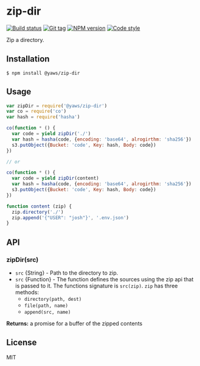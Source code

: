 
# zip-dir

[![Build status][travis-image]][travis-url]
[![Git tag][git-image]][git-url]
[![NPM version][npm-image]][npm-url]
[![Code style][standard-image]][standard-url]

Zip a directory.

## Installation

    $ npm install @yaws/zip-dir

## Usage

```js
var zipDir = require('@yaws/zip-dir')
var co = require('co')
var hash = require('hasha')

co(function * () {
  var code = yield zipDir('./')
  var hash = hasha(code, {encoding: 'base64', alrogirthm: 'sha256'})
  s3.putObject({Bucket: 'code', Key: hash, Body: code})
})

// or

co(function * () {
  var code = yield zipDir(content)
  var hash = hasha(code, {encoding: 'base64', alrogirthm: 'sha256'})
  s3.putObject({Bucket: 'code', Key: hash, Body: code})
})

function content (zip) {
  zip.directory('./')
  zip.append('{"USER": "josh"}', '.env.json')
}

```

## API

### zipDir(src)

- `src` {String} - Path to the directory to zip.
- `src` {Function} - The function defines the sources using the zip api that is passed to it. The functions signature is `src(zip)`. `zip` has three methods:
    - `directory(path, dest)`
    - `file(path, name)`
    - `append(src, name)`

**Returns:** a promise for a buffer of the zipped contents

## License

MIT

[travis-image]: https://img.shields.io/travis/yaws/zip-dir.svg?style=flat-square
[travis-url]: https://travis-ci.org/yaws/zip-dir
[git-image]: https://img.shields.io/github/tag/yaws/zip-dir.svg
[git-url]: https://github.com/yaws/zip-dir
[standard-image]: https://img.shields.io/badge/code%20style-standard-brightgreen.svg?style=flat
[standard-url]: https://github.com/feross/standard
[npm-image]: https://img.shields.io/npm/v/@yaws/zip-dir.svg?style=flat-square
[npm-url]: https://npmjs.org/package/@yaws/zip-dir
